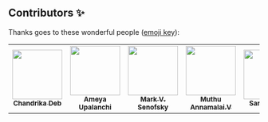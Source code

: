 ## Contributors ✨

Thanks goes to these wonderful people ([emoji key](https://allcontributors.org/docs/en/emoji-key)):

<!-- ALL-CONTRIBUTORS-LIST:START - Do not remove or modify this section -->
<!-- prettier-ignore-start -->
<!-- markdownlint-disable -->
<table>
  <tr>
      <td align="center"><a href="https://github.com/chandrikadeb7"><img src="https://avatars3.githubusercontent.com/u/29686102?s=400&u=91f707113d5456dec27b70f81b0adf769a6c3b8b&v=4" width="100px;" alt=""/><br /><sub><b>Chandrika Deb
</b></sub></a><br />
       <td align="center"><a href="https://github.com/AmeyaUpalanchi"><img src="https://avatars1.githubusercontent.com/u/50236806?s=400&u=8fa6a4a26849c455d792e137754d136bf9398f7c&v=4" width="100px;" alt=""/><br /><sub><b>Ameya Upalanchi
</b></sub></a><br />
       <td align="center"><a href="https://github.com/senofsky"><img src="https://avatars1.githubusercontent.com/u/14140232?s=400&u=a21f5e76b61d06bf984bb8b9b6f0e9fa59034385&v=4" width="100px;" alt=""/><br /><sub><b>Mark V. Senofsky
</b></sub></a><br />
       <td align="center"><a href="https://github.com/muthuannamalai12"><img src="https://avatars0.githubusercontent.com/u/64524822?s=400&u=c1f8f317ca1eb1340f411b69b3b7c85446303ae5&v=4" width="100px;" alt=""/><br /><sub><b>Muthu Annamalai.V
</b></sub></a><br />
       <td align="center"><a href="https://github.com/sandheepp"><img src="https://avatars0.githubusercontent.com/u/42427892?s=400&u=5adce2199589e33a96b6a0710ab973cb1ae5c2c8&v=4" width="100px;" alt=""/><br /><sub><b>Sandheep P
</b></sub></a><br />
       <td align="center"><a href="https://github.com/pavitrashah"><img src="https://avatars1.githubusercontent.com/u/47504253?s=400&u=1a8fd8d69b7f06aa621bfe1ebaeee457fe3eaa3f&v=4" width="100px;" alt=""/><br /><sub><b>Pavitra Shah
</b></sub></a><br />
       <td align="center"><a href="https://github.com/anupamhaldkar"><img src="https://avatars0.githubusercontent.com/u/48323127?s=400&u=ff3347d7e6e4987c0923f830b0c094a5edb2dcd3&v=4" width="100px;" alt=""/><br /><sub><b>Anupam Haldkar
</b></sub></a><br />
       <td align="center"><a href="https://github.com/abhinavmaharana"><img src="https://avatars0.githubusercontent.com/u/59000244?s=400&u=4d68a964de00ddf1d896a16264efef9498cb89cf&v=4" width="100px;" alt=""/><br /><sub><b>Abhinav Maharana
</b></sub></a><br />
       <td align="center"><a href="https://github.com/Pisich"><img src="https://avatars1.githubusercontent.com/u/62033118?s=400&v=4" width="100px;" alt=""/><br /><sub><b>Carlos
</b></sub></a><br />
       <td align="center"><a href="https://github.com/Aayush-hub"><img src="https://avatars0.githubusercontent.com/u/65889104?s=60&v=4" width="100px;" alt=""/><br /><sub><b>Aayush Garg
</b></sub></a><br />
